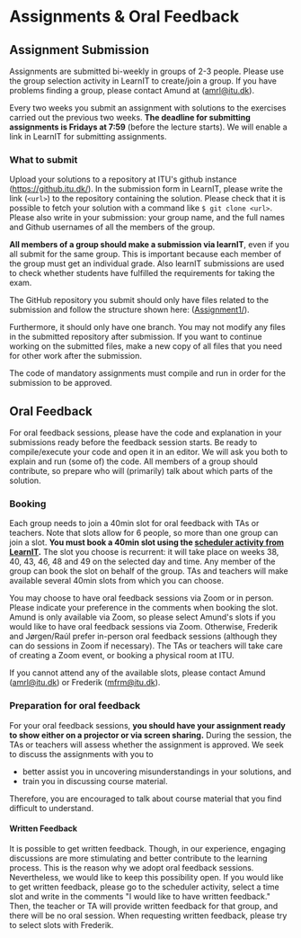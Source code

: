 # Assignments & Oral Feedback

## Assignment Submission

Assignments are submitted bi-weekly in groups of 2-3 people.
Please use the group selection activity in LearnIT to create/join a group.
If you have problems finding a group, please contact Amund at (amrl@itu.dk).

Every two weeks you submit an assignment with solutions to the exercises carried out the previous two weeks.
**The deadline for submitting assignments is Fridays at 7:59** (before the lecture starts).
We will enable a link in LearnIT for submitting assignments.


### What to submit

Upload your solutions to a repository at ITU's github instance (https://github.itu.dk/).
In the submission form in LearnIT, please write the link (`<url>`) to the repository containing the solution.
Please check that it is possible to fetch your solution with a command like `$ git clone <url>`.
Please also write in your submission: your group name, and the full names and Github usernames of all the members of the group.

**All members of a group should make a submission via learnIT**, even if you all submit for the same group. 
This is important because each member of the group must get an individual grade.
Also learnIT submissions are used to check whether students have fulfilled the requirements for taking the exam.

The GitHub repository you submit should only have files related to the submission and follow the structure shown here: ([Assignment1/](Assignment1/)).
 
Furthermore, it should only have one branch. You may not modify any files in the submitted repository after submission. 
If you want to continue working on the submitted files, make a new copy of all files that you need for other work after the submission.

The code of mandatory assignments must compile and run in order for the submission to be approved.


## Oral Feedback
For oral feedback sessions, please have the code and explanation in your submissions ready before the feedback session starts. 
Be ready to compile/execute your code and open it in an editor. 
We will ask you both to explain and run (some of) the code. 
All members of a group should contribute, so prepare who will (primarily) talk about which parts of the solution.

### Booking
Each group needs to join a 40min slot for oral feedback with TAs or teachers.
Note that slots allow for 6 people, so more than one group can join a slot.
**You must book a 40min slot using the [scheduler activity from LearnIT](https://learnit.itu.dk/mod/scheduler/view.php?id=161438).**
The slot you choose is recurrent: it will take place on weeks 38, 40, 43, 46, 48 and 49 on the selected day and time.
Any member of the group can book the slot on behalf of the group.
TAs and teachers will make available several 40min slots from which you can choose.




You may choose to have oral feedback sessions via Zoom or in person.
Please indicate your preference in the comments when booking the slot.
Amund is only available via Zoom, so please select Amund's slots if you would like to have oral feedback sessions via Zoom.
Otherwise, Frederik and Jørgen/Raúl prefer in-person oral feedback sessions (although they can do sessions in Zoom if necessary).
The TAs or teachers will take care of creating a Zoom event, or booking a physical room at ITU.

If you cannot attend any of the available slots, please contact Amund (amrl@itu.dk) or Frederik (mfrm@itu.dk).

### Preparation for oral feedback

For your oral feedback sessions, **you should have your assignment ready to show either on a projector or via screen sharing.**
During the session, the TAs or teachers will assess whether the assignment is approved. 
We seek to discuss the assignments with you to 

- better assist you in uncovering misunderstandings in your solutions, and 
- train you in discussing course material.

Therefore, you are encouraged to talk about course material that you find difficult to understand.

#### Written Feedback

It is possible to get written feedback. Though, in our experience, engaging discussions are more stimulating and better contribute to the learning process. This is the reason why we adopt oral feedback sessions. Nevertheless, we would like to keep this possibility open.
If you would like to get written feedback, please go to the scheduler activity, select a time slot and write in the comments "I would like to have written feedback."
Then, the teacher or TA will provide written feedback for that group, and there will be no oral session.
When requesting written feedback, please try to select slots with Frederik.


